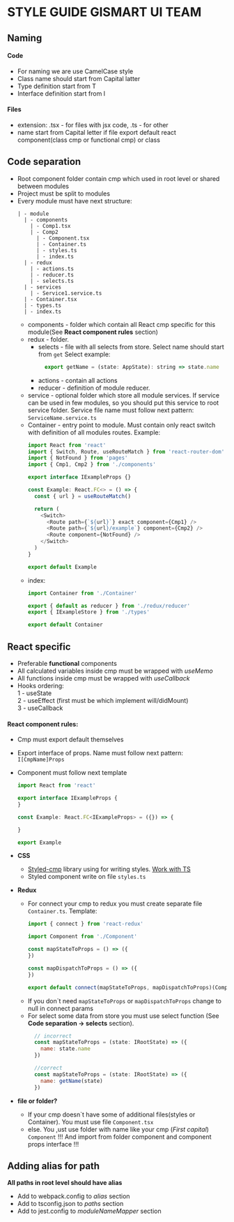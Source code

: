 # STYLE GUIDE GISMART UI TEAM

## Naming

  #### Code
  * For naming we are use CamelCase style
  * Class name should start from Capital latter
  * Type definition start from T  
  * Interface definition start from I  
  #### Files
  * extension: .tsx - for files with jsx code, .ts - for other
  * name start from Capital letter if file export default react component(class cmp or functional cmp) or class 

## Code separation
* Root component folder contain cmp which used in root level or shared between modules
* Project must be split to modules
* Every module must have next structure:
    ```
    | - module
      | - components
        | - Comp1.tsx
        | - Comp2
          | - Component.tsx  
          | - Container.ts  
          | - styles.ts  
          | - index.ts  
      | - redux
        | - actions.ts
        | - reducer.ts
        | - selects.ts
      | - services
        | - Service1.service.ts
      | - Container.tsx
      | - types.ts
      | - index.ts
    ```
  * components - folder which contain all React cmp specific for this module(See **React component rules** section)
  * redux - folder.
    * selects - file with all selects from store. Select name should start from `get` Select example:
      ```javascript
        export getName = (state: AppState): string => state.name
      ```
    * actions - contain all actions
    * reducer - definition of module reducer.
  * service - optional folder which store all module services. If service can be used in few modules, so you should put this service to root service folder. Service file name must follow next pattern: `ServiceName.service.ts`
  * Container - entry point to module. Must contain only react switch with definition of all modules routes. Example:
    ```javascript
    import React from 'react'
    import { Switch, Route, useRouteMatch } from 'react-router-dom'
    import { NotFound } from 'pages'
    import { Cmp1, Cmp2 } from './components'

    export interface IExampleProps {}

    const Example: React.FC<> = () => {
      const { url } = useRouteMatch()

      return (
        <Switch>
          <Route path={`${url}`} exact component={Cmp1} />
          <Route path={`${url}/example`} component={Cmp2} />
          <Route component={NotFound} />
        </Switch>
      )
    }

    export default Example
    ```
  * index:
    ```javascript
    import Container from './Container'

    export { default as reducer } from './redux/reducer'
    export { IExampleStore } from './types'

    export default Container
    ```
  

## React specific
* Preferable **functional** components
* All calculated variables inside cmp must be wrapped with *useMemo*   
* All functions inside cmp must be wrapped with *useCallback*   
* Hooks ordering:  
1 - useState  
2 - useEffect (first must be which implement will/didMount)  
3 - useCallback  
  

#### React component rules:
* Cmp must export default themselves
* Export interface of props. Name must follow next pattern: `I[CmpName]Props`
* Component must follow next template
  ```javascript
  import React from 'react'

  export interface IExampleProps {
  }

  const Example: React.FC<IExampleProps> = ({}) => {

  }

  export Example
  ```
* **CSS**
  * [Styled-cmp](https://styled-components.com/) library using for writing styles. [Work with TS](https://styled-components.com/docs/api#typescript)
  * Styled component write on file `styles.ts`
* **Redux**
  * For connect your cmp to redux you must create separate file `Container.ts`. Template: 
    ```javascript
    import { connect } from 'react-redux'

    import Component from './Component'

    const mapStateToProps = () => ({
    })

    const mapDispatchToProps = () => ({
    })

    export default connect(mapStateToProps, mapDispatchToProps)(Component)
    ```
  * If you don\`t need `mapStateToProps` or `mapDispatchToProps` change to null in connect params
  * For select some data from store you must use select function (See **Code separation -> selects** section).
    ```javascript
      // incorrect
      const mapStateToProps = (state: IRootState) => ({
        name: state.name
      })

      //correct
      const mapStateToProps = (state: IRootState) => ({
        name: getName(state)
      })
    ```
  
* **file or folder?**
  * If your cmp doesn\`t have some of additional files(styles or Container). You must use file `Component.tsx`
  * else. You ,ust use folder with name like your cmp (*First capital*) `Component`
    !!! And import from folder component and component props interface !!!


## Adding alias for path  
  
**All paths in root level should have alias**  
  
* Add to webpack.config to *alias* section  
* Add to tsconfig.json to *paths* section  
* Add to jest.config to *moduleNameMapper* section  
